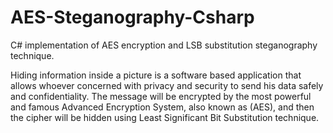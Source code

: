 # AES-Steganography-Csharp

C# implementation of AES encryption and LSB substitution steganography technique.

Hiding information inside a picture is a software based application that allows whoever concerned with privacy 
and security to send his data safely and confidentiality. The message will be encrypted by the most powerful 
and famous Advanced Encryption System, also known as (AES), and then the cipher will be hidden using Least Significant Bit Substitution technique.

